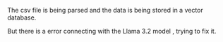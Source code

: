 The csv file is being parsed and the data is being stored in a vector database.

But there is a error connecting with the Llama 3.2 model , trying to fix it.
